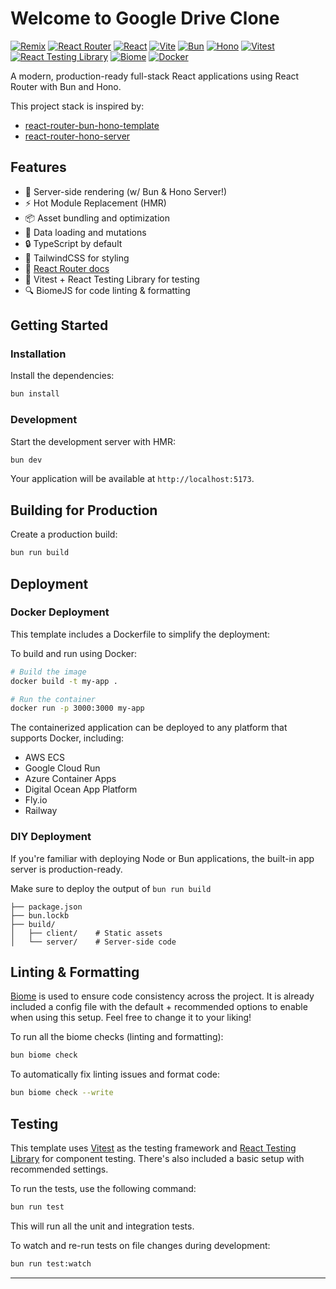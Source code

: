 # Welcome to Google Drive Clone

[![Remix](https://img.shields.io/badge/Remix-000?logo=remix&logoColor=fff)](https://remix.run/)
[![React Router](https://img.shields.io/badge/-React%20Router-CA4245?style=flat&logo=reactrouter&logoColor=white)](https://reactrouter.com/)
[![React](https://img.shields.io/badge/React-%2320232a.svg?logo=react&logoColor=%2361DAFB)](https://react.dev/)
[![Vite](https://img.shields.io/badge/Vite-646CFF?logo=vite&logoColor=fff)](https://vitejs.dev/)
[![Bun](https://img.shields.io/badge/-Bun-000000?style=flat&logo=bun&logoColor=white)](https://bun.sh/)
[![Hono](https://img.shields.io/badge/-Hono-E36002?style=flat&logo=hono&logoColor=white)](https://hono.dev/)
[![Vitest](https://img.shields.io/badge/-Vitest-6E9F18?style=flat&logo=vitest&logoColor=white)](https://vitest.dev/)
[![React Testing Library](https://img.shields.io/badge/-Testing%20Library-E33332?style=flat&logo=testinglibrary&logoColor=white)](https://testing-library.com/docs/react-testing-library/intro/)
[![Biome](https://img.shields.io/badge/-Biome-60A5FA?style=flat&logo=biome&logoColor=white)](https://biomejs.dev)
[![Docker](https://img.shields.io/badge/-Docker-2496ED?style=flat&logo=docker&logoColor=white)](https://www.docker.com/)

A modern, production-ready full-stack React applications using React Router with Bun and Hono.

This project stack is inspired by:

- [react-router-bun-hono-template](https://github.com/jpcpereira93/react-router-bun-hono-template/tree/main)
- [react-router-hono-server](https://github.com/rphlmr/react-router-hono-server/tree/main)

## Features

- 🚀 Server-side rendering (w/ Bun & Hono Server!)
- ⚡️ Hot Module Replacement (HMR)
- 📦 Asset bundling and optimization
- 🔄 Data loading and mutations
- 🔒 TypeScript by default
- 🎉 TailwindCSS for styling
- 📖 [React Router docs](https://reactrouter.com/)
- 🧪 Vitest + React Testing Library for testing
- 🔍 BiomeJS for code linting & formatting

## Getting Started

### Installation

Install the dependencies:

```bash
bun install
```

### Development

Start the development server with HMR:

```bash
bun dev
```

Your application will be available at `http://localhost:5173`.

## Building for Production

Create a production build:

```bash
bun run build
```

## Deployment

### Docker Deployment

This template includes a Dockerfile to simplify the deployment:

To build and run using Docker:

```bash
# Build the image
docker build -t my-app .

# Run the container
docker run -p 3000:3000 my-app
```

The containerized application can be deployed to any platform that supports Docker, including:

- AWS ECS
- Google Cloud Run
- Azure Container Apps
- Digital Ocean App Platform
- Fly.io
- Railway

### DIY Deployment

If you're familiar with deploying Node or Bun applications, the built-in app server is production-ready.

Make sure to deploy the output of `bun run build`

```
├── package.json
├── bun.lockb
├── build/
│   ├── client/    # Static assets
│   └── server/    # Server-side code
```

## Linting & Formatting

[Biome](https://biomejs.dev/) is used to ensure code consistency across the project. It is already included a config file with the default + recommended options to enable when using this setup. Feel free to change it to your liking!

To run all the biome checks (linting and formatting):

```bash
bun biome check
```

To automatically fix linting issues and format code:

```bash
bun biome check --write
```

## Testing

This template uses [Vitest](https://vitest.dev/) as the testing framework and [React Testing Library](https://testing-library.com/docs/react-testing-library/intro/) for component testing. There's also included a basic setup with recommended settings.

To run the tests, use the following command:

```bash
bun run test
```

This will run all the unit and integration tests.

To watch and re-run tests on file changes during development:

```bash
bun run test:watch
```

---
